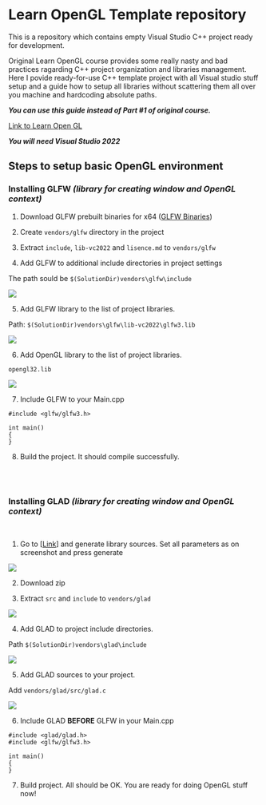 # Learn OpenGL Template repository

This is a repository which contains empty Visual Studio C++ project ready for development.

Original Learn OpenGL course provides some really nasty and bad practices ragarding C++ project organization and libraries management. Here I povide ready-for-use C++ template project with all Visual studio stuff setup and a guide how to setup all libraries without scattering them all over you machine and hardcoding absolute paths.

***You can use this guide instead of Part #1 of original course.***

[Link to Learn Open GL](https://learnopengl.com/)

***You will need Visual Studio 2022***

## Steps to setup basic OpenGL environment

### **Installing GLFW <em>(library for creating window and OpenGL context)</em>**


1. Download GLFW prebuilt binaries for x64 ([GLFW Binaries](https://www.glfw.org/download.html))

2. Create `vendors/glfw` directory in the project

3. Extract `include`, `lib-vc2022` and `lisence.md` to `vendors/glfw`

4. Add GLFW to additional include directories in project settings

The path sould be `$(SolutionDir)vendors\glfw\include`

![](docs/images/1.png)

5. Add GLFW library to the list of project libraries.

Path: `$(SolutionDir)vendors\glfw\lib-vc2022\glfw3.lib`

![](docs/images/2.png)

6. Add OpenGL library to the list of project libraries.

`opengl32.lib`

![](docs/images/2_1.png)

7. Include GLFW to your Main.cpp
```
#include <glfw/glfw3.h>

int main()
{
}
```
8. Build the project. It should compile successfully.

<br><br>
### **Installing GLAD <em>(library for creating window and OpenGL context)</em>**
<br>

1. Go to [[Link](https://glad.dav1d.de/)] and generate library sources. Set all parameters as on screenshot and press generate

![](docs/images/3.png)

2. Download zip

3. Extract `src` and `include` to `vendors/glad`

![](docs/images/4.png)

4. Add GLAD to project include directories.


Path `$(SolutionDir)vendors\glad\include`

![](docs/images/5.png)

5. Add GLAD sources to your project.

Add `vendors/glad/src/glad.c`

![](docs/images/6.png)

6. Include GLAD **BEFORE** GLFW in your Main.cpp
```
#include <glad/glad.h>
#include <glfw/glfw3.h>

int main()
{
}
```
7. Build project. All should be OK. You are ready for doing OpenGL stuff now!
